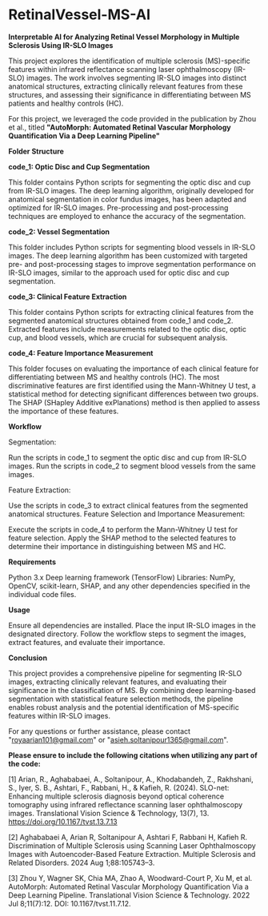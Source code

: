 # RetinalVessel-MS-AI
**Interpretable AI for Analyzing Retinal Vessel Morphology in Multiple Sclerosis Using IR-SLO Images**

This project explores the identification of multiple sclerosis (MS)-specific features within infrared reflectance scanning laser ophthalmoscopy (IR-SLO) images. The work involves segmenting IR-SLO images into distinct anatomical structures, extracting clinically relevant features from these structures, and assessing their significance in differentiating between MS patients and healthy controls (HC).

For this project, we leveraged the code provided in the publication by Zhou et al., titled **"AutoMorph: Automated Retinal Vascular Morphology Quantification Via a Deep Learning Pipeline"**


**Folder Structure**

**code_1: Optic Disc and Cup Segmentation**

This folder contains Python scripts for segmenting the optic disc and cup from IR-SLO images. The deep learning algorithm, originally developed for anatomical segmentation in color fundus images, has been adapted and optimized for IR-SLO images. Pre-processing and post-processing techniques are employed to enhance the accuracy of the segmentation.

**code_2: Vessel Segmentation**

This folder includes Python scripts for segmenting blood vessels in IR-SLO images. The deep learning algorithm has been customized with targeted pre- and post-processing stages to improve segmentation performance on IR-SLO images, similar to the approach used for optic disc and cup segmentation.

**code_3: Clinical Feature Extraction**

This folder contains Python scripts for extracting clinical features from the segmented anatomical structures obtained from code_1 and code_2. Extracted features include measurements related to the optic disc, optic cup, and blood vessels, which are crucial for subsequent analysis.

**code_4: Feature Importance Measurement**

This folder focuses on evaluating the importance of each clinical feature for differentiating between MS and healthy controls (HC). The most discriminative features are first identified using the Mann-Whitney U test, a statistical method for detecting significant differences between two groups. The SHAP (SHapley Additive exPlanations) method is then applied to assess the importance of these features.




**Workflow**

Segmentation:

Run the scripts in code_1 to segment the optic disc and cup from IR-SLO images.
Run the scripts in code_2 to segment blood vessels from the same images.


Feature Extraction:

Use the scripts in code_3 to extract clinical features from the segmented anatomical structures.
Feature Selection and Importance Measurement:

Execute the scripts in code_4 to perform the Mann-Whitney U test for feature selection.
Apply the SHAP method to the selected features to determine their importance in distinguishing between MS and HC.



**Requirements**

Python 3.x
Deep learning framework (TensorFlow)
Libraries: NumPy, OpenCV, scikit-learn, SHAP, and any other dependencies specified in the individual code files.


**Usage**

Ensure all dependencies are installed.
Place the input IR-SLO images in the designated directory.
Follow the workflow steps to segment the images, extract features, and evaluate their importance.


**Conclusion**

This project provides a comprehensive pipeline for segmenting IR-SLO images, extracting clinically relevant features, and evaluating their significance in the classification of MS. By combining deep learning-based segmentation with statistical feature selection methods, the pipeline enables robust analysis and the potential identification of MS-specific features within IR-SLO images.

For any questions or further assistance, please contact "royaarian101@gmail.com" or "asieh.soltanipour1365@gmail.com".



**Please ensure to include the following citations when utilizing any part of the code:**

[1] Arian, R., Aghababaei, A., Soltanipour, A., Khodabandeh, Z., Rakhshani, S., Iyer, S. B., Ashtari, F., Rabbani, H., & Kafieh, R. (2024). SLO-net: Enhancing multiple sclerosis diagnosis beyond optical coherence tomography using infrared reflectance scanning laser ophthalmoscopy images. Translational Vision Science & Technology, 13(7), 13. https://doi.org/10.1167/tvst.13.7.13

[2] Aghababaei A, Arian R, Soltanipour A, Ashtari F, Rabbani H, Kafieh R. Discrimination of Multiple Sclerosis using Scanning Laser Ophthalmoscopy Images with Autoencoder-Based Feature Extraction. Multiple Sclerosis and Related Disorders. 2024 Aug 1;88:105743–3.

[3] Zhou Y, Wagner SK, Chia MA, Zhao A, Woodward-Court P, Xu M, et al. AutoMorph: Automated Retinal Vascular Morphology Quantification Via a Deep Learning Pipeline. Translational Vision Science & Technology. 2022 Jul 8;11(7):12. DOI: 10.1167/tvst.11.7.12.
